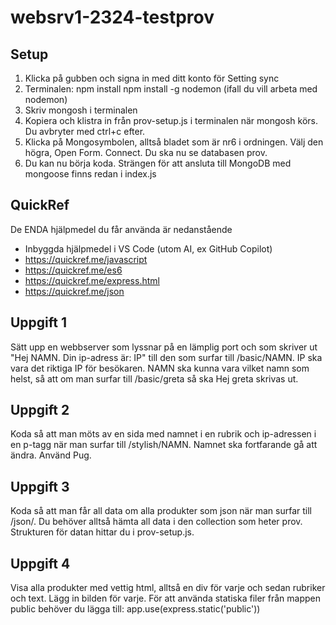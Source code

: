# websrv1-2324-testprov

## Setup
1. Klicka på gubben och signa in med ditt konto för Setting sync
2. Terminalen: 
    npm install
    npm install -g nodemon (ifall du vill arbeta med nodemon)
3. Skriv mongosh i terminalen
4. Kopiera och klistra in från prov-setup.js i terminalen när mongosh körs. Du avbryter med ctrl+c efter.
5. Klicka på Mongosymbolen, alltså bladet som är nr6 i ordningen. Välj den högra, Open Form. Connect. Du ska nu se databasen prov.
6. Du kan nu börja koda. Strängen för att ansluta till MongoDB med mongoose finns redan i index.js


## QuickRef
De ENDA hjälpmedel du får använda är nedanstående
- Inbyggda hjälpmedel i VS Code (utom AI, ex GitHub Copilot)
- https://quickref.me/javascript
- https://quickref.me/es6
- https://quickref.me/express.html
- https://quickref.me/json


## Uppgift 1
Sätt upp en webbserver som lyssnar på en lämplig port och som skriver ut "Hej NAMN. Din ip-adress är: IP" till den som surfar till /basic/NAMN. IP ska vara det riktiga IP för besökaren. NAMN ska kunna vara vilket namn som helst, så att om man surfar till /basic/greta så ska Hej greta skrivas ut. 

## Uppgift 2
Koda så att man möts av en sida med namnet i en rubrik och ip-adressen i en p-tagg när man surfar till /stylish/NAMN. Namnet ska fortfarande gå att ändra. Använd Pug.

## Uppgift 3
Koda så att man får all data om alla produkter som json när man surfar till /json/. Du behöver alltså hämta all data i den collection som heter prov. Strukturen för datan hittar du i prov-setup.js.

## Uppgift 4
Visa alla produkter med vettig html, alltså en div för varje och sedan rubriker och text. Lägg in bilden för varje. 
För att använda statiska filer från mappen public behöver du lägga till: app.use(express.static('public')) 

